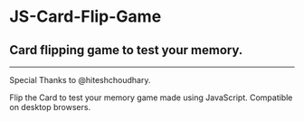 # JS-Card-Flip-Game
Card flipping game to test your memory.
-------------------------------------------
-------------------------------------------
Special Thanks to @hiteshchoudhary.

Flip the Card to test your memory game made using JavaScript. Compatible on desktop browsers.
